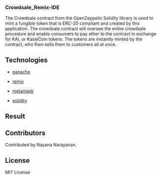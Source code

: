 ### Crowdsale_Remix-IDE

The Crowdsale contract from the OpenZeppelin Solidity library is used to mint a fungible token that is ERC-20 compliant and created by this application. The crowdsale contract will oversee the entire crowdsale procedure and enable consumers to pay ether to the contract in exchange for KAI, or KaseiCoin tokens. The tokens are instantly minted by the contract, who then sells them to customers all at once.

## Technologies

* [ganache](https://trufflesuite.com/ganache/)

* [remix](https://remix.ethereum.org)

* [metamask](https://metamask.io/) 

* [solidity](https://docs.soliditylang.org/en/v0.8.17/)

## Result


 
## Contributors
Contributed by Nayana Narayanan.

## License
MIT License
